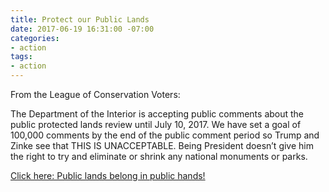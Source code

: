 ```yaml
---
title: Protect our Public Lands
date: 2017-06-19 16:31:00 -07:00
categories:
- action
tags:
- action
---
```


From the League of Conservation Voters:

The Department of the Interior is accepting public comments about the public protected lands review until July 10, 2017. We have set a goal of 100,000 comments by the end of the public comment period so Trump and Zinke see that THIS IS UNACCEPTABLE. Being President doesn’t give him the right to try and eliminate or shrink any national monuments or parks.

[Click here: Public lands belong in public hands!](https://secure3.convio.net/lcv/site/Advocacy?cmd=display&page=UserAction&id=3830&s_src=Website&s_subsrc=SaveOurPublicLands)
